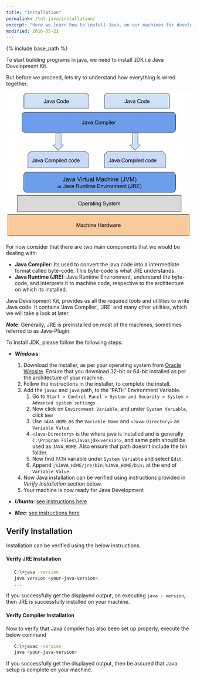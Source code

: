 ```yaml
---
title: "Installation"
permalink: /tut-java/installation/
excerpt: "Here we learn how to install Java, on our machines for development"
modified: 2016-05-21
---
```


{% include base_path %}

To start building programs in java, we need to install JDK i.e Java Development Kit.

But before we proceed, lets try to understand how everything is wired together.

![Java basic flow](/images/tutorials/tut-java/java-basic-1.jpg)

For now consider that there are two main components that we would be dealing with:

+ __Java Compiler__: Its used to convert the java code into a intermediate format called byte-code. This byte-code is what JRE understands.
+ __Java Runtime (JRE)__: Java Runtime Environment, understand the byte-code, and interprets it to machine code, respective to the architecture on which its installed.

Java Development Kit, provides us all the required tools and utilities to write Java code. It contains 'Java Compiler', 'JRE' and many other utilities, which we will take a look at later.

___Note___: Generally, JRE is preinstalled on most of the machines, sometimes referred to as Java-Plugin.

To Install JDK, please follow the following steps:

+ __*Windows*__:
  1. Download the installer, as per your operating system from [Oracle Website](https://java.com/en/download/manual.jsp). Ensure that you download 32-bit or 64-bit installed as per the architecture of your machine.
  2. Follow the instructions in the installer, to complete the install.
  3. Add the `javac` and `java` path, to the 'PATH' Environment Variable.
      1. Go to `Start > Control Panel > System and Security > System > Advanced system settings`
      2. Now click on `Environment Variable`, and under `System Variable`, click `New`
      3. Use `JAVA_HOME` as the `Variable Name` and `<Java-Directory>` as `Variable Value`.
      4. `<Java-Directory>` is the where java is installed and is generally `C:\Program Files\Java\jdk<version>`, and same path should be used as `JAVA_HOME`. Also ensure that path doesn't include the bin folder.
      5. Now find `PATH` variable under `System Variable` and select `Edit`.
      6. Append `;%JAVA_HOME/jre/bin;%JAVA_HOME/bin;` at the end of `Variable Value`.
  4. Now Java installation can be verified using instructions provided in _Verify Installation_ section below.
  5. Your machine is now ready for Java Development

+ __*Ubuntu*__: [see instructions here](https://www.digitalocean.com/community/tutorials/how-to-install-java-on-ubuntu-with-apt-get)
+ __*Mac*__: [see instructions here](http://docs.oracle.com/javase/7/docs/webnotes/install/mac/mac-jdk.html)

## Verify Installation

Installation can be verified using the below instructions.

#### Verify JRE Installation

```bash
   C:\>java -version
   java version <your-java-version>
   ...
```
If you successfully get the displayed output, on executing `java - version`, then JRE is successfully installed on your machine.

#### Verify Compiler Installation
Now to verify that Java compiler has also been set up properly, execute the below command

```bash
   C:\>javac -version
   java <your-java-version>
```
If you successfully get the displayed output, then be assured that Java setup is complete on your machine.
